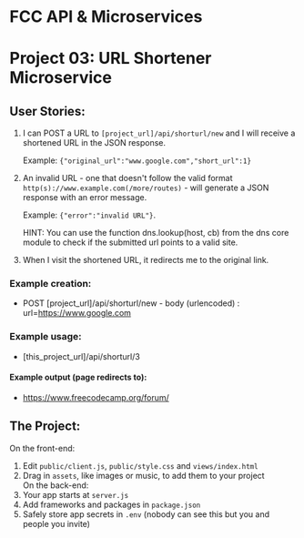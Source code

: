 FCC API & Microservices
=======================
Project 03: URL Shortener Microservice
======================================


User Stories:
------------

1. I can POST a URL to `[project_url]/api/shorturl/new` and I will receive a shortened URL in the JSON response.

    Example: `{"original_url":"www.google.com","short_url":1}` 
2. An invalid URL - one that doesn't follow the valid format `http(s)://www.example.com(/more/routes)` - will generate a JSON response 
with an error message.

   Example: `{"error":"invalid URL"}`. 
   
   HINT: You can use the function dns.lookup(host, cb) from the dns core module to check if the submitted url points to a valid site.
3. When I visit the shortened URL, it redirects me to the original link.

### Example creation:
* POST [project_url]/api/shorturl/new - body (urlencoded) :  url=https://www.google.com

### Example usage:
* [this_project_url]/api/shorturl/3

#### Example output (page redirects to):
* https://www.freecodecamp.org/forum/


The Project:
------------

On the front-end:
1. Edit `public/client.js`, `public/style.css` and `views/index.html`
2. Drag in `assets`, like images or music, to add them to your project  
On the back-end:
3. Your app starts at `server.js`
4. Add frameworks and packages in `package.json`
5. Safely store app secrets in `.env` (nobody can see this but you and people you invite)